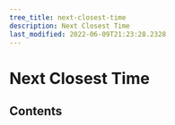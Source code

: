 ```yaml
---
tree_title: next-closest-time
description: Next Closest Time
last_modified: 2022-06-09T21:23:28.2328
---
```


# Next Closest Time

## Contents
